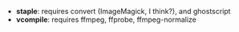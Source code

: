 - **staple**: requires convert (ImageMagick, I think?), and ghostscript
- **vcompile**: requires ffmpeg, ffprobe, ffmpeg-normalize

